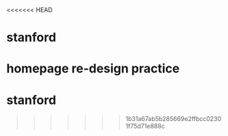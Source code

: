 <<<<<<< HEAD
# stanford
homepage re-design practice
=======
# stanford
>>>>>>> 1b31a67ab5b285669e2ffbcc02301f75d71e888c
